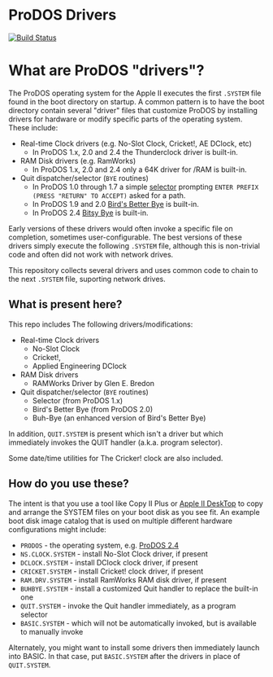 # ProDOS Drivers

[![Build Status](https://travis-ci.org/a2stuff/prodos-drivers.svg?branch=master)](https://travis-ci.org/a2stuff/prodos-drivers)

# What are ProDOS "drivers"?

The ProDOS operating system for the Apple II executes the first `.SYSTEM` file found in the boot directory on startup. A common pattern is to have the boot directory contain several "driver" files that customize ProDOS by installing drivers for hardware or modify specific parts of the operating system. These include:

* Real-time Clock drivers (e.g. No-Slot Clock, Cricket!, AE DClock, etc)
  * In ProDOS 1.x, 2.0 and 2.4 the Thunderclock driver is built-in.
* RAM Disk drivers (e.g. RamWorks)
  * In ProDOS 1.x, 2.0 and 2.4 only a 64K driver for /RAM is built-in.
* Quit dispatcher/selector (`BYE` routines)
  * In ProDOS 1.0 through 1.7 a simple [selector](selector) prompting `ENTER PREFIX (PRESS "RETURN" TO ACCEPT)` asked for a path.
  * In ProDOS 1.9 and 2.0 [Bird's Better Bye](bbb) is built-in.
  * In ProDOS 2.4 [Bitsy Bye](https://prodos8.com/bitsy-bye/) is built-in.

Early versions of these drivers would often invoke a specific file on completion, sometimes user-configurable. The best versions of these drivers simply execute the following `.SYSTEM` file, although this is non-trivial code and often did not work with network drives.

This repository collects several drivers and uses common code to chain to the next `.SYSTEM` file, suporting network drives.

## What is present here?

This repo includes The following drivers/modifications:

* Real-time Clock drivers
  * No-Slot Clock
  * Cricket!,
  * Applied Engineering DClock
* RAM Disk drivers
  * RAMWorks Driver by Glen E. Bredon
* Quit dispatcher/selector (`BYE` routines)
  * Selector (from ProDOS 1.x)
  * Bird's Better Bye (from ProDOS 2.0)
  * Buh-Bye (an enhanced version of Bird's Better Bye)

In addition, `QUIT.SYSTEM` is present which isn't a driver but which immediately invokes the QUIT handler (a.k.a. program selector).

Some date/time utilities for The Cricker! clock are also included.

## How do you use these?

The intent is that you use a tool like Copy II Plus or [Apple II DeskTop](https://github.com/a2stuff/a2d) to copy and arrange the SYSTEM files on your boot disk as you see fit. An example boot disk image catalog that is used on multiple different hardware configurations might include:

* `PRODOS` - the operating system, e.g. [ProDOS 2.4](https://prodos8.com/)
* `NS.CLOCK.SYSTEM` - install No-Slot Clock driver, if present
* `DCLOCK.SYSTEM` - install DClock clock driver, if present
* `CRICKET.SYSTEM` - install Cricket! clock driver, if present
* `RAM.DRV.SYSTEM` - install RamWorks RAM disk driver, if present
* `BUHBYE.SYSTEM` - install a customized Quit handler to replace the built-in one
* `QUIT.SYSTEM` - invoke the Quit handler immediately, as a program selector
* `BASIC.SYSTEM` - which will not be automatically invoked, but is available to manually invoke

Alternately, you might want to install some drivers then immediately launch into BASIC. In that case, put `BASIC.SYSTEM` after the drivers in place of `QUIT.SYSTEM`.
